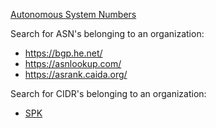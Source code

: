 [Autonomous System Numbers](https://www.iana.org/assignments/as-numbers/as-numbers.xhtml)

Search for ASN's belonging to an organization:
- https://bgp.he.net/
- https://asnlookup.com/
- https://asrank.caida.org/

Search for CIDR's belonging to an organization:
- [SPK](https://github.com/dhn/spk)

